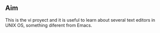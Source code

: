 ## Aim

This is the vi proyect and it is useful to learn about several text editors in UNIX OS, something diferent from Emacs.
